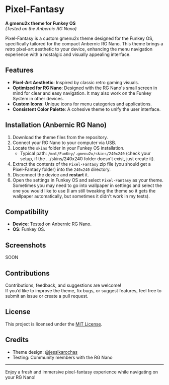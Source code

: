 # Pixel-Fantasy  
**A gmenu2x theme for Funkey OS**  
*(Tested on the Anbernic RG Nano)*  

Pixel-Fantasy is a custom gmenu2x theme designed for the Funkey OS, specifically tailored for the compact Anbernic RG Nano. This theme brings a retro pixel-art aesthetic to your device, enhancing the menu navigation experience with a nostalgic and visually appealing interface.  

## Features  
- **Pixel-Art Aesthetic**: Inspired by classic retro gaming visuals.  
- **Optimized for RG Nano**: Designed with the RG Nano's small screen in mind for clear and easy navigation. It may also work on the Funkey System in other devices.  
- **Custom Icons**: Unique icons for menu categories and applications.  
- **Consistent Color Palette**: A cohesive theme to unify the user interface.

## Installation (Anbernic RG Nano)
1. Download the theme files from the repository.  
2. Connect your RG Nano to your computer via USB.  
3. Locate the `skins` folder in your Funkey OS installation.  
   - Typical path: `/mnt/FunKey/.gmenu2x/skins/240x240` (check your setup, if the .../skins/240x240 folder doesn't exist, just create it).  
4. Extract the contents of the `Pixel-Fantasy` zip file (you should get a Pixel-Fantasy folder) into the `240x240` directory.  
5. Disconnect the device and **restart** it.  
6. Open the settings in Funkey OS and select `Pixel-Fantasy` as your theme. Sometimes you may need to go into wallpaper in settings and select the one you would like to use (I am still tweaking the theme so it gets the wallpaper automatically, but sometimes it didn't work in my tests). 

## Compatibility  
- **Device**: Tested on Anbernic RG Nano.  
- **OS**: Funkey OS.  

## Screenshots  
SOON

## Contributions  
Contributions, feedback, and suggestions are welcome!  
If you’d like to improve the theme, fix bugs, or suggest features, feel free to submit an issue or create a pull request.  

## License  
This project is licensed under the [MIT License](LICENSE).  

## Credits  
- Theme design: [@jessikarochas](https://github.com/jessikarochas/) 
- Testing: Community members with the RG Nano  

---

Enjoy a fresh and immersive pixel-fantasy experience while navigating on your RG Nano!  
